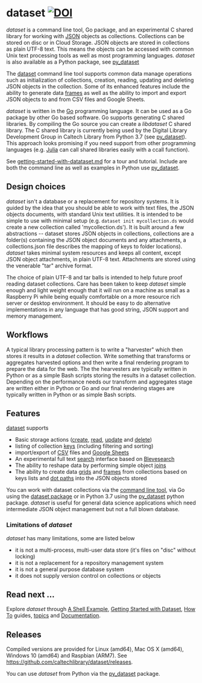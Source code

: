 
# dataset   [![DOI](https://data.caltech.edu/badge/79394591.svg)](https://data.caltech.edu/badge/latestdoi/79394591)

_dataset_ is a command line tool, Go package, and an experimental C shared 
library for working with [JSON](https://en.wikipedia.org/wiki/JSON) 
objects as collections. Collections can be stored on disc or in 
Cloud Storage.  JSON objects are stored in collections as 
plain UTF-8 text. This means the objects can be accessed with common 
Unix text processing tools as well as most programming languages. 
_dataset_ is also available as a Python package, see 
[py_dataset](https://github.com/caltechlibrary/dataset)

The [dataset](docs/dataset.html) command line tool supports common data 
manage operations such as initialization of collections, creation, 
reading, updating and deleting JSON objects in the collection. Some of 
its enhanced features include the ability to generate data 
[frames](docs/frame.html) as well as the ability to 
import and export JSON objects to and from CSV files and Google Sheets.

_dataset_ is written in the [Go](https://golang.org) programming language.
It can be used as a Go package by other Go based software. Go supports
generating C shared libraries. By compiling the Go source you can
create a _libdataset_ C shared library. The C shared library is currently
being used by the Digital Library Development Group in Caltech Library from
Python 3.7 (see [py_dataset](https://github.com/caltecehlibrary/py_dataset "link to github repo for py_dataset")).
This approach looks promising if you need support from other programming
languages (e.g. [Julia](https://julialang.org/) can call shared libraries
easily with a ccall function). 


See [getting-started-with-datataset.md](how-to/getting-started-with-dataset.html) for a tour and tutorial. Include are both the command line as well
as examples in Python use [py_dataset](https://github.com/caltechlibrary/py_dataset).


## Design choices

_dataset_ isn't a database or a replacement for repository systems. 
It is guided by the idea that you should be able to work with text 
files, the JSON objects documents, with standard Unix text utilities.
It is intended to be simple to use with minimal setup (e.g. 
`dataset init mycollection.ds` would create a new collection called 
'mycollection.ds'). It is built around a few abstractions --
dataset stores JSON objects in collections, collections are a folder(s) 
containing the JSON object documents and any attachments, a 
collections.json file describes the mapping of keys to folder locations).
_dataset_ takes minimal system resources and keeps all content, 
except JSON object attachments, in plain UTF-8 text. Attachments
are stored using the venerable "tar" archive format. 

The choice of plain UTF-8 and tar balls is intended to help future 
proof reading dataset collections.  Care has been taken to keep 
_dataset_ simple enough and light weight enough that it will run 
on a machine as small as a Raspberry Pi while being equally 
comfortable on a more resource rich server or desktop 
environment. It should be easy to do alternative implementations
in any language that has good string, JSON support and memory
management.


## Workflows

A typical library processing pattern is to write a "harvester" 
which then stores it results in a _dataset_ collection. Write something
that transforms or aggregates harvested options and then write
a final rendering program to prepare the data for the web. The
the hearvesters are typically written in Python or as a simple Bash
scripts storing the results in a dataset collection. Depending on 
the performance needs our transform and aggregates stage are written 
either in Python or Go and our final rendering stages are typically 
written in Python or as simple Bash scripts.


## Features

[dataset](docs/dataset) supports 

- Basic storage actions ([create](docs/create.html), [read](docs/read.html), [update](docs/update.html) and [delete](docs/delete.html))
- listing of collection [keys](docs/keys.html) (including filtering and sorting)
- import/export  of [CSV](how-to/working-with-csv.html) files and [Google Sheets](how-to/working-with-gsheets.html)
- An experimental full text [search](how-to/indexing-and-search.html) interface based on [Blevesearch](https://blevesearch.com)
- The ability to reshape data by performing simple object [joins](docs/join.html)
- The ability to create data [grids](docs/grid.html) and [frames](docs/frame.html) from collections based 
  on keys lists and [dot paths](docs/dotpath.html) into the JSON objects stored

You can work with dataset collections via the 
[command line tool](docs/dataset.html), via Go using the 
[dataset package](https://godoc.org/github.com/caltechlibrary/dataset) 
or in Python 3.7 using the 
[py_dataset](https://github.com/caltechlibrary/py_dataset) python package.  _dataset_ is useful for general data science applications 
which need intermediate JSON object management but not 
a full blown database.


### Limitations of _dataset_

_dataset_ has many limitations, some are listed below

- it is not a multi-process, multi-user data store (it's files on "disc" without locking)
- it is not a replacement for a repository management system
- it is not a general purpose database system
- it does not supply version control on collections or objects

## Read next ...

Explore _dataset_ through 
[A Shell Example](how-to/a-shell-example.html "command line example"),
[Getting Started with Dataset](how-to/getting-started-with-dataset.html "pyton examples as well as command line"),
[How To](how-to/) guides,
[topics](docs/topics.html) and [Documentation](docs/).

## Releases

Compiled versions are provided for Linux (amd64), Mac OS X (amd64), 
Windows 10 (amd64) and Raspbian (ARM7). 
See https://github.com/caltechlibrary/dataset/releases.

You can use _dataset_ from Python via the [py_dataset](https://github.com/caltechlibrary/py_dataset) package.
